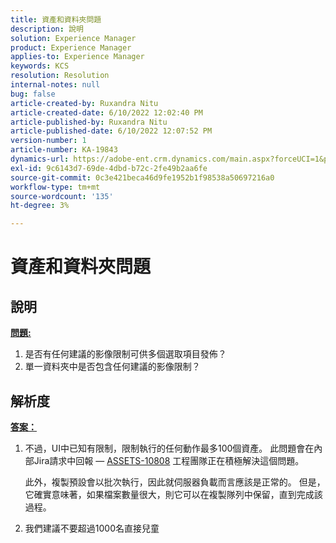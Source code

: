 ```yaml
---
title: 資產和資料夾問題
description: 說明
solution: Experience Manager
product: Experience Manager
applies-to: Experience Manager
keywords: KCS
resolution: Resolution
internal-notes: null
bug: false
article-created-by: Ruxandra Nitu
article-created-date: 6/10/2022 12:02:40 PM
article-published-by: Ruxandra Nitu
article-published-date: 6/10/2022 12:07:52 PM
version-number: 1
article-number: KA-19843
dynamics-url: https://adobe-ent.crm.dynamics.com/main.aspx?forceUCI=1&pagetype=entityrecord&etn=knowledgearticle&id=8085a936-b5e8-ec11-bb3c-000d3a3b17fa
exl-id: 9c6143d7-69de-4dbd-b72c-2fe49b2aa6fe
source-git-commit: 0c3e421beca46d9fe1952b1f98538a50697216a0
workflow-type: tm+mt
source-wordcount: '135'
ht-degree: 3%

---
```


# 資產和資料夾問題

## 說明

<b><u>問題:</u></b>
1. 是否有任何建議的影像限制可供多個選取項目發佈？
2. 單一資料夾中是否包含任何建議的影像限制？

## 解析度


<b><u>答案：</u></b>

1. 不過，UI中已知有限制，限制執行的任何動作最多100個資產。 此問題會在內部Jira請求中回報 —  [ASSETS-10808](https://jira.corp.adobe.com/browse/ASSETS-10808) 工程團隊正在積極解決這個問題。

   此外，複製預設會以批次執行，因此就伺服器負載而言應該是正常的。 但是，它確實意味著，如果檔案數量很大，則它可以在複製隊列中保留，直到完成該過程。

2. 我們建議不要超過1000名直接兒童
